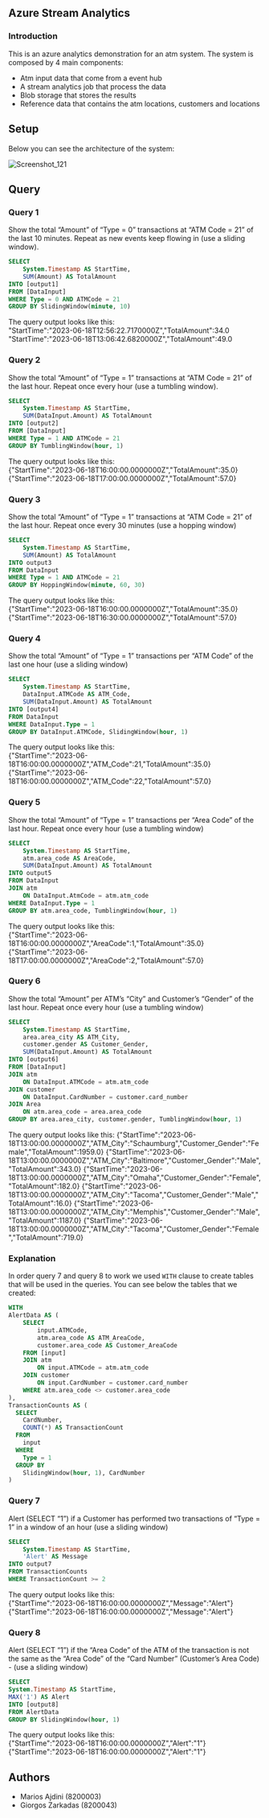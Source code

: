 ## Azure Stream Analytics

### Introduction

This is an azure analytics demonstration for an atm system. The system is composed by 4 main components:
* Atm input data that come from a event hub
* A stream analytics job that process the data
* Blob storage that stores the results
* Reference data that contains the atm locations, customers and locations

## Setup

Below you can see the architecture of the system:

![Screenshot_121](https://github.com/maarioos1308/AzureStreamAnalytics/assets/93925338/0164e77e-9b0d-496d-a872-7c2e8f4e6b1b)



## Query

### Query 1

Show the total “Amount” of “Type = 0” transactions at “ATM Code = 21” of the last 10 minutes. Repeat as new events
keep flowing in (use a sliding window).

```sql
SELECT
    System.Timestamp AS StartTime,
    SUM(Amount) AS TotalAmount
INTO [output1]
FROM [DataInput] 
WHERE Type = 0 AND ATMCode = 21
GROUP BY SlidingWindow(minute, 10)
```
The query output looks like this:
<br>"StartTime":"2023-06-18T12:56:22.7170000Z","TotalAmount":34.0</br>
"StartTime":"2023-06-18T13:06:42.6820000Z","TotalAmount":49.0

### Query 2
Show the total “Amount” of “Type = 1” transactions at “ATM Code = 21” of the last hour. Repeat once every hour
(use a tumbling window).

```sql
SELECT
    System.Timestamp AS StartTime,
    SUM(DataInput.Amount) AS TotalAmount
INTO [output2]
FROM [DataInput]
WHERE Type = 1 AND ATMCode = 21
GROUP BY TumblingWindow(hour, 1) 
```
The query output looks like this:
<br>{"StartTime":"2023-06-18T16:00:00.0000000Z","TotalAmount":35.0}</br>
{"StartTime":"2023-06-18T17:00:00.0000000Z","TotalAmount":57.0}

### Query 3
Show the total “Amount” of “Type = 1” transactions at “ATM Code = 21” of the last hour. Repeat once every 30 minutes
(use a hopping window)
    
```sql
SELECT
    System.Timestamp AS StartTime,
    SUM(Amount) AS TotalAmount
INTO output3
FROM DataInput
WHERE Type = 1 AND ATMCode = 21
GROUP BY HoppingWindow(minute, 60, 30)
```

The query output looks like this:
<br>{"StartTime":"2023-06-18T16:00:00.0000000Z","TotalAmount":35.0}</br>
{"StartTime":"2023-06-18T16:30:00.0000000Z","TotalAmount":57.0}

### Query 4
Show the total “Amount” of “Type = 1” transactions per “ATM Code” of the last one hour (use a sliding window)
    
```sql
SELECT
    System.Timestamp AS StartTime,
    DataInput.ATMCode AS ATM_Code,
    SUM(DataInput.Amount) AS TotalAmount   
INTO [output4]
FROM DataInput
WHERE DataInput.Type = 1
GROUP BY DataInput.ATMCode, SlidingWindow(hour, 1)
```

The query output looks like this:
<br>{"StartTime":"2023-06-18T16:00:00.0000000Z","ATM_Code":21,"TotalAmount":35.0}</br>
{"StartTime":"2023-06-18T16:00:00.0000000Z","ATM_Code":22,"TotalAmount":57.0}

### Query 5
Show the total “Amount” of “Type = 1” transactions per “Area Code” of the last hour. Repeat once every hour (use a
tumbling window)
    
```sql
SELECT
    System.Timestamp AS StartTime,
    atm.area_code AS AreaCode,
    SUM(DataInput.Amount) AS TotalAmount
INTO output5
FROM DataInput
JOIN atm
    ON DataInput.AtmCode = atm.atm_code
WHERE DataInput.Type = 1
GROUP BY atm.area_code, TumblingWindow(hour, 1)
```

The query output looks like this:
<br>{"StartTime":"2023-06-18T16:00:00.0000000Z","AreaCode":1,"TotalAmount":35.0}</br>
{"StartTime":"2023-06-18T17:00:00.0000000Z","AreaCode":2,"TotalAmount":57.0}

### Query 6
Show the total “Amount” per ATM’s “City” and Customer’s “Gender” of the last hour. Repeat once every hour (use a
tumbling window)
    
```sql
SELECT
    System.Timestamp AS StartTime,
    area.area_city AS ATM_City,
    customer.gender AS Customer_Gender,
    SUM(DataInput.Amount) AS TotalAmount
INTO [output6]
FROM [DataInput] 
JOIN atm
    ON DataInput.ATMCode = atm.atm_code
JOIN customer
    ON DataInput.CardNumber = customer.card_number
JOIN Area
    ON atm.area_code = area.area_code
GROUP BY area.area_city, customer.gender, TumblingWindow(hour, 1)
```

The query output looks like this:
{"StartTime":"2023-06-18T13:00:00.0000000Z","ATM_City":"Schaumburg","Customer_Gender":"Female","TotalAmount":1959.0}
{"StartTime":"2023-06-18T13:00:00.0000000Z","ATM_City":"Baltimore","Customer_Gender":"Male","TotalAmount":343.0}
{"StartTime":"2023-06-18T13:00:00.0000000Z","ATM_City":"Omaha","Customer_Gender":"Female","TotalAmount":182.0}
{"StartTime":"2023-06-18T13:00:00.0000000Z","ATM_City":"Tacoma","Customer_Gender":"Male","TotalAmount":16.0}
{"StartTime":"2023-06-18T13:00:00.0000000Z","ATM_City":"Memphis","Customer_Gender":"Male","TotalAmount":1187.0}
{"StartTime":"2023-06-18T13:00:00.0000000Z","ATM_City":"Tacoma","Customer_Gender":"Female","TotalAmount":719.0}

### Explanation
In order query 7 and query 8 to work we used <code>WITH</code> clause to create tables that will be used in the queries.
You can see below the tables that we created:

```sql
WITH 
AlertData AS (
    SELECT
        input.ATMCode,
        atm.area_code AS ATM_AreaCode,
        customer.area_code AS Customer_AreaCode  
    FROM [input]
    JOIN atm
        ON input.ATMCode = atm.atm_code
    JOIN customer
        ON input.CardNumber = customer.card_number
    WHERE atm.area_code <> customer.area_code
),
TransactionCounts AS (
  SELECT
    CardNumber,
    COUNT(*) AS TransactionCount
  FROM
    input
  WHERE
    Type = 1
  GROUP BY
    SlidingWindow(hour, 1), CardNumber
)
```

### Query 7
Alert (SELECT “1”) if a Customer has performed two transactions of “Type = 1” in a window of an hour (use a sliding
window)
    
```sql
SELECT 
    System.Timestamp AS StartTime,
    'Alert' AS Message
INTO output7
FROM TransactionCounts
WHERE TransactionCount >= 2
```

The query output looks like this:
<br>{"StartTime":"2023-06-18T16:00:00.0000000Z","Message":"Alert"}</br>
{"StartTime":"2023-06-18T16:00:00.0000000Z","Message":"Alert"}

### Query 8
Alert (SELECT “1”) if the “Area Code” of the ATM of the transaction is not the same as the “Area Code” of the “Card
Number” (Customer’s Area Code) - (use a sliding window)
        
```sql
SELECT
System.Timestamp AS StartTime,
MAX('1') AS Alert
INTO [output8]
FROM AlertData
GROUP BY SlidingWindow(hour, 1)
```

The query output looks like this:
<br>{"StartTime":"2023-06-18T16:00:00.0000000Z","Alert":"1"}</br>
{"StartTime":"2023-06-18T16:00:00.0000000Z","Alert":"1"}

## Authors
* Marios Ajdini (8200003) 
* Giorgos Zarkadas (8200043)
